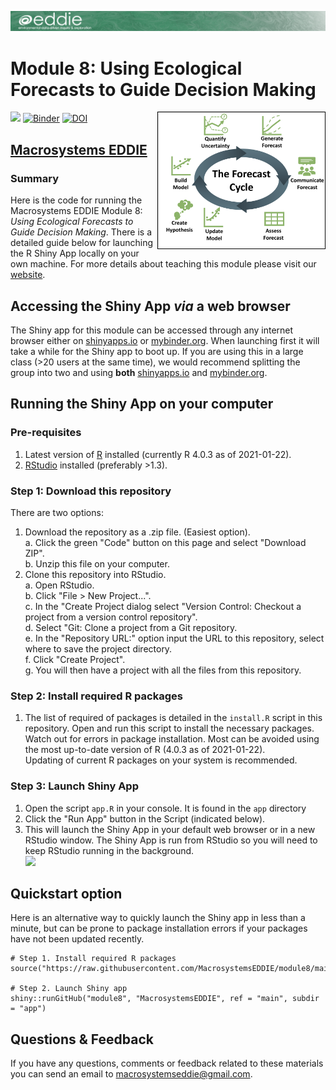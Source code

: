 ![](www/project-eddie-banner-2020_green.png)<!-- -->
# Module 8: Using Ecological Forecasts to Guide Decision Making
[![](https://img.shields.io/badge/Shiny-shinyapps.io-blue?style=flat&labelColor=white&logo=RStudio&logoColor=blue)](https://macrosystemseddie.shinyapps.io/module8/)
[![Binder](https://mybinder.org/badge_logo.svg)](https://mybinder.org/v2/zenodo/10.5281/zenodo.6368356/?urlpath=shiny/app/ )
[![DOI](https://zenodo.org/badge/DOI/10.5281/zenodo.6368356.svg)](https://doi.org/10.5281/zenodo.6368356)
<a href="url"><img src="app/www/mod5_viz_v2.png" align="right" height="220" width="269" ></a>
## [Macrosystems EDDIE](https://serc.carleton.edu/eddie/macrosystems/index.html)
### Summary
Here is the code for running the Macrosystems EDDIE Module 8: _Using Ecological Forecasts to Guide Decision Making_. There is a detailed guide below for launching the R Shiny App locally on your own machine. For more details about teaching this module please visit our [website](http://module8.macrosystemseddie.org/).

## Accessing the Shiny App _via_ a web browser
The Shiny app for this module can be accessed through any internet browser either on [shinyapps.io](https://macrosystemseddie.shinyapps.io/module8/) or [mybinder.org](https://mybinder.org/v2/zenodo/10.5281/zenodo.6368356/?urlpath=shiny/app/).
When launching first it will take a while for the Shiny app to boot up. If you are using this in a large class (>20 users at the same time), we would recommend splitting the group into two and using **both** [shinyapps.io](https://macrosystemseddie.shinyapps.io/module8/) and [mybinder.org](https://mybinder.org/v2/zenodo/10.5281/zenodo.6368356/?urlpath=shiny/app/).

##  Running the Shiny App on your computer
### Pre-requisites
1. Latest version of [R](https://cran.r-project.org/) installed (currently R 4.0.3 as of 2021-01-22).  
2. [RStudio](https://rstudio.com/products/rstudio/download/) installed (preferably >1.3).  

### Step 1: Download this repository
There are two options:  
1. Download the repository as a .zip file. (Easiest option).  
    a.  Click the green "Code" button on this page and select "Download ZIP".  
    b.  Unzip this file on your computer.  
2. Clone this repository into RStudio.  
		a.  Open RStudio.  
		b.  Click "File > New Project...".  
		c.  In the "Create Project dialog select "Version Control: Checkout a project from a version control repository".  
		d. Select "Git: Clone a project from a Git repository.  
		e. In the "Repository URL:" option input the URL to this repository, select where to save the project directory.  
		f. Click "Create Project".  
		g. You will then have a project with all the files from this repository.  
		
### Step 2: Install required R packages
1. The list of required of packages is detailed in the `install.R` script in this repository. Open and run this script to install the necessary packages.  
  Watch out for errors in package installation. Most can be avoided using the most up-to-date version of R (4.0.3 as of 2021-01-22).  
  Updating of current R packages on your system is recommended.

### Step 3: Launch Shiny App
1. Open the script `app.R` in your console.  It is found in the `app` directory
2. Click the "Run App" button in the Script (indicated below).  
3. This will launch the Shiny App in your default web browser or in a new RStudio window. The Shiny App is run from RStudio so you will need to keep RStudio running in the background.  
![](app/www/launch_app.png)<!-- -->	

## Quickstart option
Here is an alternative way to quickly launch the Shiny app in less than a minute, but can be prone to package installation errors if your packages have not been updated recently.
```
# Step 1. Install required R packages
source("https://raw.githubusercontent.com/MacrosystemsEDDIE/module8/main/install.R")

# Step 2. Launch Shiny app
shiny::runGitHub("module8", "MacrosystemsEDDIE", ref = "main", subdir = "app")
```

## Questions & Feedback
If you have any questions, comments or feedback related to these materials you can send an email to [macrosystemseddie@gmail.com]().
 
